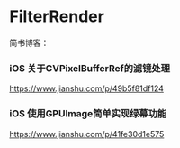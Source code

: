 # FilterRender

简书博客：

### iOS 关于CVPixelBufferRef的滤镜处理

https://www.jianshu.com/p/49b5f81df124


### iOS 使用GPUImage简单实现绿幕功能

https://www.jianshu.com/p/41fe30d1e575


